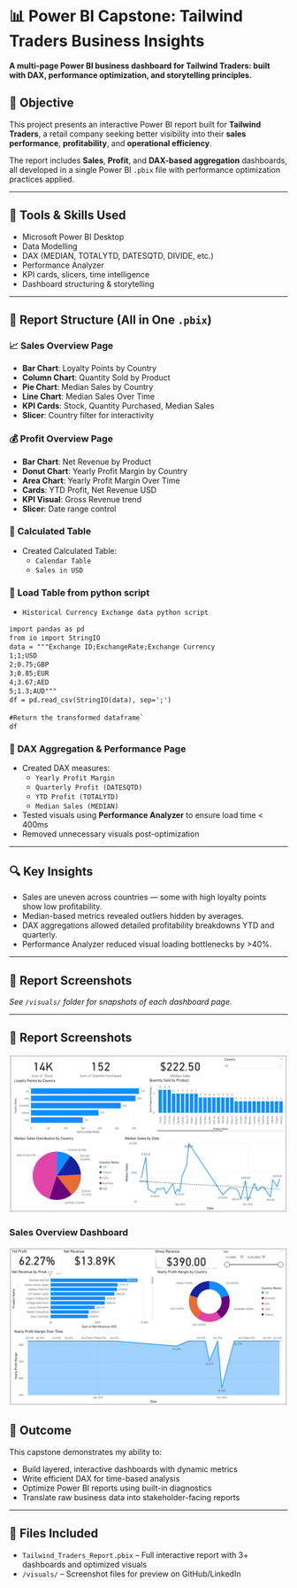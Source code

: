 # 📊 Power BI Capstone: Tailwind Traders Business Insights
**A multi-page Power BI business dashboard for Tailwind Traders: built with DAX, performance optimization, and storytelling principles.**

## 🧠 Objective
This project presents an interactive Power BI report built for **Tailwind Traders**, a retail company seeking better visibility into their **sales performance**, **profitability**, and **operational efficiency**.

The report includes **Sales**, **Profit**, and **DAX-based aggregation** dashboards, all developed in a single Power BI `.pbix` file with performance optimization practices applied.

---

## 🧰 Tools & Skills Used
- Microsoft Power BI Desktop
- Data Modelling  
- DAX (MEDIAN, TOTALYTD, DATESQTD, DIVIDE, etc.)  
- Performance Analyzer  
- KPI cards, slicers, time intelligence  
- Dashboard structuring & storytelling  

---

## 📄 Report Structure (All in One `.pbix`)
### 📈 **Sales Overview Page**
- **Bar Chart**: Loyalty Points by Country  
- **Column Chart**: Quantity Sold by Product  
- **Pie Chart**: Median Sales by Country  
- **Line Chart**: Median Sales Over Time  
- **KPI Cards**: Stock, Quantity Purchased, Median Sales  
- **Slicer**: Country filter for interactivity  

### 💰 **Profit Overview Page**
- **Bar Chart**: Net Revenue by Product  
- **Donut Chart**: Yearly Profit Margin by Country  
- **Area Chart**: Yearly Profit Margin Over Time  
- **Cards**: YTD Profit, Net Revenue USD  
- **KPI Visual**: Gross Revenue trend  
- **Slicer**: Date range control  

### 🧮 **Calculated Table**
- Created Calculated Table:  
  - `Calendar Table`  
  - `Sales in USD`

### 🧮 **Load Table from python script**
  - `Historical Currency Exchange data python script`
```    
import pandas as pd
from io import StringIO
data = """Exchange ID;ExchangeRate;Exchange Currency
1;1;USD
2;0.75;GBP
3;0.85;EUR
4;3.67;AED
5;1.3;AUD"""
df = pd.read_csv(StringIO(data), sep=';')

#Return the transformed dataframe`
df
```
  
### 🧮 **DAX Aggregation & Performance Page**
- Created DAX measures:  
  - `Yearly Profit Margin`  
  - `Quarterly Profit (DATESQTD)`  
  - `YTD Profit (TOTALYTD)`  
  - `Median Sales (MEDIAN)`  
- Tested visuals using **Performance Analyzer** to ensure load time < 400ms  
- Removed unnecessary visuals post-optimization  

---

## 🔍 Key Insights
- Sales are uneven across countries — some with high loyalty points show low profitability.  
- Median-based metrics revealed outliers hidden by averages.  
- DAX aggregations allowed detailed profitability breakdowns YTD and quarterly.  
- Performance Analyzer reduced visual loading bottlenecks by >40%.  

---

## 📸 Report Screenshots
*See `/visuals/` folder for snapshots of each dashboard page.*

---

## 📸 Report Screenshots
![main](visuals/Sales_Overview.png)
### Sales Overview Dashboard
![main](visuals/Profit_Overview.png)

## 🏁 Outcome
This capstone demonstrates my ability to:
- Build layered, interactive dashboards with dynamic metrics
- Write efficient DAX for time-based analysis
- Optimize Power BI reports using built-in diagnostics
- Translate raw business data into stakeholder-facing reports

---

## 📁 Files Included
- `Tailwind_Traders_Report.pbix` – Full interactive report with 3+ dashboards and optimized visuals  
- `/visuals/` – Screenshot files for preview on GitHub/LinkedIn  

